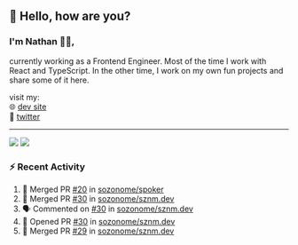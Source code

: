 ## 👋 Hello, how are you? 

### I'm Nathan 👨‍💻,

currently working as a Frontend Engineer. Most of the time I work with React and TypeScript. In the other time, I work on my own fun projects and share some of it here.

visit my:<br/>
🌐 [dev site](https://sznm.dev)<br/>
🦜 [twitter](https://twitter.com/sozonome)

---

![](https://komarev.com/ghpvc/?username=sozonome&color=orange)
![](https://hit.yhype.me/github/profile?user_id=17046154)

### :zap: Recent Activity

<!--START_SECTION:activity-->
1. 🎉 Merged PR [#20](https://github.com/sozonome/spoker/pull/20) in [sozonome/spoker](https://github.com/sozonome/spoker)
2. 🎉 Merged PR [#30](https://github.com/sozonome/sznm.dev/pull/30) in [sozonome/sznm.dev](https://github.com/sozonome/sznm.dev)
3. 🗣 Commented on [#30](https://github.com/sozonome/sznm.dev/issues/30) in [sozonome/sznm.dev](https://github.com/sozonome/sznm.dev)
4. 💪 Opened PR [#30](https://github.com/sozonome/sznm.dev/pull/30) in [sozonome/sznm.dev](https://github.com/sozonome/sznm.dev)
5. 🎉 Merged PR [#29](https://github.com/sozonome/sznm.dev/pull/29) in [sozonome/sznm.dev](https://github.com/sozonome/sznm.dev)
<!--END_SECTION:activity-->

